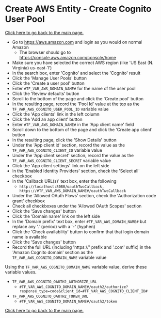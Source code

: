 # Create AWS Entity - Create Cognito User Pool

[Click here to go back to the main page.](../../README.md)


  - Go to https://aws.amazon.com and login as you would on normal Amazon
    - The browser should go to https://console.aws.amazon.com/console/home
  - Make sure you have selected the correct AWS region (like 'US East (N. Virginia) us-east-1')
  - In the search box, enter 'Cognito' and select the 'Cognito' result
  - Click the 'Manage User Pools' button
  - Click the 'Create a user pool' button
  - Enter `#TF_VAR_AWS_DOMAIN_NAME#` for the name of the user pool
  - Click the 'Review defaults' button
  - Scroll to the bottom of the page and click the 'Create pool' button
  - In the resulting page, record the 'Pool Id' value at the top
  as the `TF_VAR_AWS_COGNITO_USER_POOL_ID` variable value
  - Click the 'App clients' link in the left column
  - Click the 'Add an app client' button
  - Enter `#TF_VAR_AWS_DOMAIN_NAME#` in the 'App client name' field
  - Scroll down to the bottom of the page and click the 'Create app client' button
  - In the resulting page, click the 'Show Details' button
  - Under the 'App client id' section, record the value
  as the `TF_VAR_AWS_COGNITO_CLIENT_ID` variable value
  - Under the 'App client secret' section, record the value
  as the `TF_VAR_AWS_COGNITO_CLIENT_SECRET` variable value
  - Click the 'App client settings' link on the left side
  - In the 'Enabled Identity Providers' section, check the 'Select all' checkbox
  - In the 'Callback URL(s)' text box, enter the following
    - `http://localhost:8080/oauthTwoCallback, https://#TF_VAR_AWS_DOMAIN_NAME#/oauthTwoCallback`
  - Under the 'Allowed OAuth Flows' section, check the 'Authorization code grant' checkbox
  - Check all checkboxes under the 'Allowed OAuth Scopes' section
  - Click the 'Save changes' button
  - Click the 'Domain name' link on the left side
  - In the 'Domain prefix' text box, enter `#TF_VAR_AWS_DOMAIN_NAME#` but replace any '.' (period)
  with a '-' (hyphen)
  - Click the 'Check availability' button to confirm that that login domain name is available
  - Click the 'Save changes' button
  - Record the full URL (including 'https://' prefix and '.com' suffix)
  in the 'Amazon Cognito domain' section as the `TF_VAR_AWS_COGNITO_DOMAIN_NAME` variable value

Using the `TF_VAR_AWS_COGNITO_DOMAIN_NAME` variable value, derive these variable values.

  - `TF_VAR_AWS_COGNITO_OAUTH2_AUTHORIZE_URL`
    - `#TF_VAR_AWS_COGNITO_DOMAIN_NAME#/oauth2/authorize?response_type=code&client_id=#TF_VAR_AWS_COGNITO_CLIENT_ID#`
  - `TF_VAR_AWS_COGNITO_OAUTH2_TOKEN_URL`
    - `#TF_VAR_AWS_COGNITO_DOMAIN_NAME#/oauth2/token`

[Click here to go back to the main page.](../../README.md)
